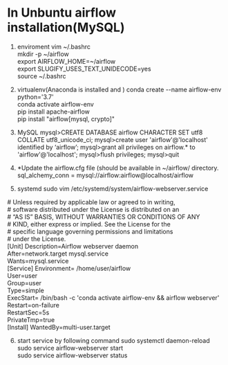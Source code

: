 # In Unbuntu airflow installation(MySQL)

1. enviroment
vim \~/.bashrc  
mkdir -p \~/airflow  
export AIRFLOW_HOME=\~/airflow  
export SLUGIFY_USES_TEXT_UNIDECODE=yes  
source ~/.bashrc  

2. virtualenv(Anaconda is installed and )
conda create --name airflow-env python='3.7'  
conda activate airflow-env  
pip install apache-airflow  
pip install "airflow[mysql, crypto]"  

3. MySQL
mysql>CREATE DATABASE airflow CHARACTER SET utf8 COLLATE utf8_unicode_ci;
mysql>create user 'airflow'@'localhost' identified by ‘airflow’;
mysql>grant all privileges on airflow.* to 'airflow'@'localhost';
mysql>flush privileges;
mysql>quit

4. *Update the airflow.cfg file (should be available in ~/airflow/ directory.
sql_alchemy_conn = mysql://airflow:airflow@localhost/airflow

5. systemd
sudo vim /etc/systemd/system/airflow-webserver.service

 \# Unless required by applicable law or agreed to in writing,  
 \# software distributed under the License is distributed on an  
 \# “AS IS” BASIS, WITHOUT WARRANTIES OR CONDITIONS OF ANY  
 \# KIND, either express or implied. See the License for the  
 \# specific language governing permissions and limitations  
 \# under the License.  
  [Unit]
  Description=Airflow webserver daemon  
  After=network.target mysql.service  
  Wants=mysql.service  
  [Service]
  Environment= /home/user/airflow   
  User=user  
  Group=user   
  Type=simple  
  ExecStart= /bin/bash -c 'conda activate airflow-env && airflow webserver'  
  Restart=on-failure  
  RestartSec=5s  
  PrivateTmp=true  
  [Install]
  WantedBy=multi-user.target  

6. start service by following command
sudo systemctl daemon-reload  
sudo service airflow-webserver start  
sudo service airflow-webserver status  













